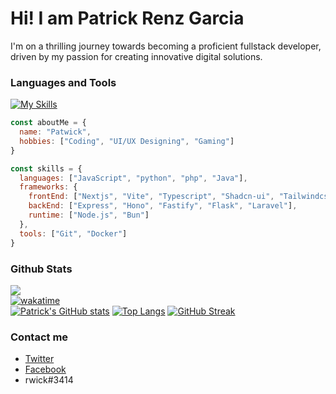 # Hi! I am Patrick Renz Garcia
I'm on a thrilling journey towards becoming a proficient fullstack developer, driven by my passion for creating innovative digital solutions.

### Languages and Tools
[![My Skills](https://skillicons.dev/icons?i=html,css,js,ts,cs,mysql,postgresql,tailwind,git,react,bun,supabase,nodejs,express,next,prisma,vercel,vscode&perline=9)](https://skillicons.dev)

```javascript
const aboutMe = {
  name: "Patwick",
  hobbies: ["Coding", "UI/UX Designing", "Gaming"]
}

const skills = {
  languages: ["JavaScript", "python", "php", "Java"],
  frameworks: {
    frontEnd: ["Nextjs", "Vite", "Typescript", "Shadcn-ui", "Tailwindcss"],
    backEnd: ["Express", "Hono", "Fastify", "Flask", "Laravel"],
    runtime: ["Node.js", "Bun"]
  },
  tools: ["Git", "Docker"]
}
```

### Github Stats
![](https://komarev.com/ghpvc/?username=trickrenzgarcia&style=flat)<br>
[![wakatime](https://wakatime.com/badge/user/964a955b-0dd1-404a-8d0a-b6ebb01912f9.svg)](https://rwick.pro)<br>
[![Patrick's GitHub stats](https://github-readme-stats.vercel.app/api?username=trickrenzgarcia&theme=gruvbox&show_icons=true)](https://github.com/anuraghazra/github-readme-stats)
[![Top Langs](https://github-readme-stats.vercel.app/api/top-langs/?username=trickrenzgarcia&theme=gruvbox&layout=compact)](https://github.com/anuraghazra/github-readme-stats)
[![GitHub Streak](https://streak-stats.demolab.com/?user=trickrenzgarcia&theme=gruvbox)](https://git.io/streak-stats)

### Contact me
- [Twitter](https://twitter.com/yourizumi6)
- [Facebook](https://www.facebook.com/trickrenz)
- rwick#3414
